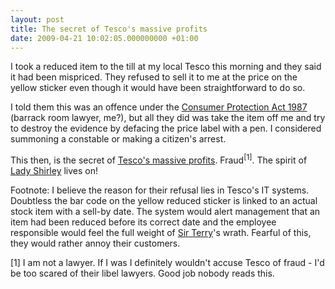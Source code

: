 ```yaml
---
layout: post
title: The secret of Tesco's massive profits
date: 2009-04-21 10:02:05.000000000 +01:00
---
```

I took a reduced item to the till at my local Tesco this morning and they said it had been mispriced. They refused to sell it to me at the price on the yellow sticker even though it would have been straightforward to do so.

I told them this was an offence under the <a href="http://www.statutelaw.gov.uk/content.aspx?ActiveTextDocId=1541620" target="_blank">Consumer Protection Act 1987</a> (barrack room lawyer, me?), but all they did was take the item off me and try to destroy the evidence by defacing the price label with a pen. I considered summoning a constable or making a citizen's arrest.

This then, is the secret of <a href="http://news.bbc.co.uk/1/hi/business/8009513.stm" target="_blank">Tesco's massive profits</a>. Fraud<sup>[1]</sup>. The spirit of <a href="http://en.wikipedia.org/wiki/Shirley_Porter" target="_blank">Lady Shirley</a> lives on!

Footnote: I believe the reason for their refusal lies in Tesco's IT systems. Doubtless the bar code on the yellow reduced sticker is linked to an actual stock item with a sell-by date. The system would alert management that an item had been reduced before its correct date and the employee responsible would feel the full weight of <a href="http://en.wikipedia.org/wiki/Terry_Leahy" target="_blank">Sir Terry</a>'s wrath. Fearful of this, they would rather annoy their customers.

[1] I am not a lawyer. If I was I definitely wouldn't accuse Tesco of fraud - I'd be too scared of their libel lawyers. Good job nobody reads this.
